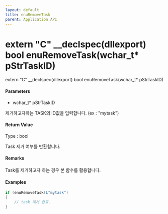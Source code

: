 ```yaml
---
layout: default
title: enuRemoveTask
parent: Application API
---
```

# extern "C" \_\_declspec\(dllexport\) bool enuRemoveTask\(wchar\_t\* pStrTaskID\)

extern "C" \_\_declspec\(dllexport\) bool enuRemoveTask\(wchar\_t\* pStrTaskID\)

#### Parameters

* wchar\_t\* pStrTaskID

제거하고자하는 TASK의 ID값을 입력합니다. \(ex : "mytask"\)

#### Return Value

Type : bool

Task 제거 여부를 반환합니다.

#### Remarks

Task를 제거하고자 하는 경우 본 함수를 활용합니다.

#### Examples

```cpp
if (enuRemoveTask(L"mytask")
{
    // task 제거 완료.
}
```



